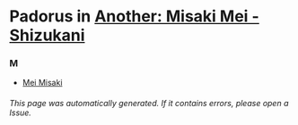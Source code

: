 # Padorus in [Another: Misaki Mei - Shizukani](https://myanimelist.net/anime/20365/Another__Misaki_Mei_-_Shizukani)

### M
* [Mei Misaki](https://github.com/shadow578/Project-Padoru/blob/master/table-of-contents/characters/MeiMisaki.md)

###### This page was automatically generated. If it contains errors, please open a Issue.
